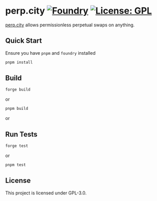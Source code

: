# perp.city [![Foundry][foundry-badge]][foundry] [![License: GPL][license-badge]][license]

[foundry]: https://getfoundry.sh/
[foundry-badge]: https://img.shields.io/badge/Built%20with-Foundry-FFDB1C.svg
[license]: https://opensource.org/licenses/GPL-3.0
[license-badge]: https://img.shields.io/badge/License-GNU%20GPL-blue

[perp.city](https://perp.city/) allows permissionless perpetual swaps on anything.

## Quick Start

Ensure you have `pnpm` and `foundry` installed

```sh
pnpm install
```

## Build

```sh
forge build
```
or
```sh
pnpm build
```
or

## Run Tests

```sh
forge test
```
or
```sh
pnpm test
```

## License

This project is licensed under GPL-3.0.
